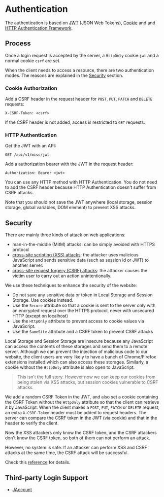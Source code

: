 # Authentication

The authentication is based on [JWT](https://jwt.io/) (JSON Web Tokens), [Cookie](https://developer.mozilla.org/en-US/docs/Web/HTTP/Cookies) and and [HTTP Authentication Framework](https://developer.mozilla.org/en-US/docs/Web/HTTP/Authentication).


## Process

Once a login request is accepted by the server, a `HttpOnly` cookie `jwt` and a normal cookie `csrf` are set.

When the client needs to access a resource, there are two authentication modes. The reasons are explained in the [Security](#security) section.

### Cookie Authorization

Add a CSRF header in the request header for `POST`, `PUT`, `PATCH` and `DELETE` requests:

`X-CSRF-Token: <csrf>`

If the CSRF header is not added, access is restricted to `GET` requests.

### HTTP Authentication

Get the JWT with an API:
 
`GET /api/v1/misc/jwt`

Add a authorization bearer with the JWT in the request header:

`Authorization: Bearer <jwt>`

You can use any HTTP method with HTTP Authentication. You do not need to add the CSRF header because HTTP Authentication doesn't suffer from CSRF attacks.

Note that you should not save the JWT anywhere (local storage, session storage, global variables, DOM element) to prevent XSS attacks.

## Security

There are mainly three kinds of attack on web applications:

+ man-in-the-middle (MitM) attacks: can be simply avoided with HTTPS protocol
+ [cross-site scripting (XSS) attacks](https://portswigger.net/web-security/cross-site-scripting): the attacker uses malicious JavaScript and sends sensitive data (such as session id or JWT) to another server. 
+ [cross-site request forgery (CSRF) attacks](https://portswigger.net/web-security/csrf): the attacker causes the victim user to carry out an action unintentionally.

We use these techniques to enhance the security of the website:

+ Do not save any sensitive data or token in Local Storage and Session Storage. Use cookies instead.
+ Use the `Secure` attribute so that a cookie is sent to the server only with an encrypted request over the HTTPS protocol, never with unsecured HTTP (except on localhost)
+ Use the `HttpOnly` attribute to prevent access to cookie values via JavaScript.
+ Use the `SameSite` attribute and a CSRF token to prevent CSRF attacks

Local Storage and Session Storage are insecure because any JavaScript can access the contents of these storages and send them to a remote server. Although we can prevent the injection of malicious code to our website, the client users are very likely to have a bunch of Chrome/Firefox extensions installed which can also access these storages. Similarly, a cookie without the `HttpOnly` attribute is also open to JavaScript.

> This isn't the full story. However now we can keep our cookies from being stolen via XSS attacks, but session cookies vulnerable to CSRF attacks.

We add a random CSRF Token in the JWT, and also set a cookie containing the CSRF Token without the `HttpOnly` attribute so that the client can retrieve it by JavaScript. When the client makes a `POST`, `PUT`, `PATCH` or `DELETE` request, an extra `X-CSRF-Token` header must be added to request headers. The server can compare the CSRF token in the JWT (via cookie) and that in the header to verify the client. 

Now the XSS attackers only know the CSRF token, and the CSRF attackers don't know the CSRF token, so both of them can not perform an attack.

However, no system is safe. If an attacker can perform XSS and CSRF attacks at the same time, the CSRF attack will be successful.

Check this [reference](https://indominusbyte.github.io/fastapi-jwt-auth/usage/jwt-in-cookies/) for details.



## Third-party Login Support

- [JAccount](http://developer.sjtu.edu.cn/wiki/JAccount)


